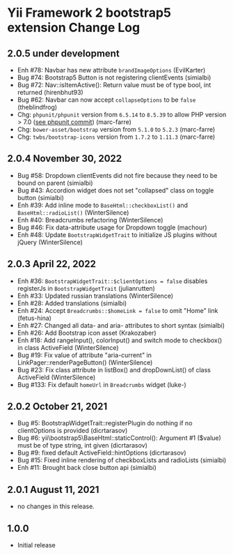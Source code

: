 Yii Framework 2 bootstrap5 extension Change Log
==============================================

2.0.5 under development
-----------------------

- Enh #78: Navbar has new attribute `brandImageOptions` (EvilKarter)
- Bug #74: Bootstrap5 Button is not registering clientEvents (simialbi)
- Bug #72: Nav::isItemActive(): Return value must be of type bool, int returned (hirenbhut93)
- Bug #62: Navbar can now accept `collapseOptions` to be `false` (theblindfrog)
- Chg: `phpunit/phpunit` version from `6.5.14` to `8.5.39` to allow PHP version > 7.0 ([see phpunit commit](https://github.com/sebastianbergmann/phpunit/commit/73435f4bac40a63d18f04707858c738a64c1f7ed)) (marc-farre)
- Chg: `bower-asset/bootstrap` version from `5.1.0` to `5.2.3` (marc-farre)
- Chg: `twbs/bootstrap-icons` version from `1.7.2` to `1.11.3` (marc-farre)


2.0.4 November 30, 2022
-----------------------

- Bug #58: Dropdown clientEvents did not fire because they need to be bound on parent (simialbi)
- Bug #43: Accordion widget does not set "collapsed" class on toggle button (simialbi)
- Enh #39: Add inline mode to `BaseHtml::checkboxList()` and `BaseHtml::radioList()` (WinterSilence)
- Enh #40: Breadcrumbs refactoring (WinterSilence)
- Bug #46: Fix data-attribute usage for Dropdown toggle (machour)
- Enh #48: Update `BootstrapWidgetTrait` to initialize JS plugins without jQuery (WinterSilence)


2.0.3 April 22, 2022
--------------------

- Enh #36: `BootstrapWidgetTrait::$clientOptions = false` disables registerJs in `BootstrapWidgetTrait` (julianrutten)
- Enh #33: Updated russian translations (WinterSilence)
- Enh #28: Added translations (simialbi)
- Enh #24: Accept `Breadcrumbs::$homeLink = false` to omit "Home" link (fetus-hina)
- Enh #27: Changed all data- and aria- attributes to short syntax (simialbi)
- Enh #26: Add Bootstrap icon asset (Krakozaber)
- Enh #18: Add rangeInput(), colorInput() and switch mode to checkbox() in class ActiveField (WinterSilence)
- Bug #19: Fix value of attribute "aria-current" in LinkPager::renderPageButton() (WinterSilence)
- Bug #23: Fix class attribute in listBox() and dropDownList() of class ActiveField (WinterSilence)
- Bug #133: Fix default `homeUrl` in `Breadcrumbs` widget (luke-)


2.0.2 October 21, 2021
----------------------

- Bug #5: BootstrapWidgetTrait::registerPlugin do nothing if no clientOptions is provided (dicrtarasov)
- Bug #6: yii\bootstrap5\BaseHtml::staticControl(): Argument #1 ($value) must be of type string, int given (dicrtarasov)
- Bug #9: fixed default ActiveField::hintOptions (dicrtarasov)
- Bug #15: Fixed inline rendering of checkboxLists and radioLists (simialbi)
- Enh #11: Brought back close button api (simialbi)


2.0.1 August 11, 2021
---------------------

- no changes in this release.


1.0.0
-----------------------
- Initial release

